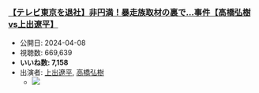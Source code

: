 ### [【テレビ東京を退社】非円満！暴走族取材の裏で…事件【高橋弘樹vs上出遼平】](https://www.youtube.com/watch?v=CzdJwd5AeJs)
-   公開日: 2024-04-08
-   視聴数: 669,639
-   **いいね数: 7,158**
-   出演者: [上出遼平](/rehacq_fan/people/上出遼平 "wikilink"), [高橋弘樹](/rehacq_fan/people/高橋弘樹 "wikilink")
    - [![](https://img.youtube.com/vi/CzdJwd5AeJs/hqdefault.jpg)](https://www.youtube.com/watch?v=CzdJwd5AeJs)
